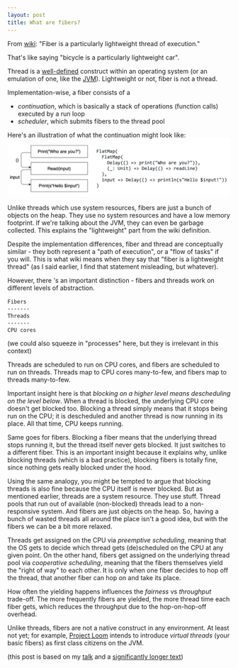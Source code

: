 ```yaml
---
layout: post
title: What are fibers?
---
```


From [wiki](https://en.wikipedia.org/wiki/Fiber_(computer_science)): "Fiber is a particularly lightweight thread of execution."

That's like saying "bicycle is a particularly lightweight car".

Thread is a [well-defined](https://www.cs.uic.edu/~jbell/CourseNotes/OperatingSystems/4_Threads.html) construct within an operating system
(or an emulation of one, like the [JVM](https://sematext.com/glossary/jvm-threads/)). 
Lightweight or not, fiber is not a thread.

Implementation-wise, a fiber consists of a
- *continuation*, which is basically a stack of operations (function calls) executed by a run loop
- *scheduler*, which submits fibers to the thread pool

Here's an illustration of what the continuation might look like:
![continuation](../images/continuation.png)

Unlike threads which use system resources, 
fibers are just a bunch of objects on the heap. They use no system resources and have a low memory footprint.
If we're talking about the JVM, they can even be garbage collected. This explains the 
"lightweight" part from the wiki definition.

Despite the implementation differences, fiber and thread are conceptually similar - 
they both represent a "path of execution", or a "flow of tasks" if you will. This is what wiki means
when they say that "fiber is a lightweight thread" (as I said earlier, I find that statement misleading,
but whatever).

However, there 's an important distinction - fibers and threads work on different levels of abstraction.

```
Fibers
-------
Threads
-------
CPU cores
```

(we could also squeeze in "processes" here, but they is irrelevant in this context)

Threads are scheduled to run on CPU cores, and fibers are scheduled to run on threads.
Threads map to CPU cores many-to-few, and fibers map to threads many-to-few.

Important insight here is that *blocking on a higher level means descheduling on the level below*.
When a thread is blocked, the underlying CPU core doesn't get blocked too. Blocking a thread
simply means that it stops being run on the CPU; it is descheduled and another thread is now running in its place.
All that time, CPU keeps running.

Same goes for fibers. Blocking a fiber means that the underlying thread stops running it,
but the thread itself never gets blocked. It just switches to a different fiber. This is an important
insight because it explains why, unlike blocking threads (which is a bad practice), blocking fibers
is totally fine, since nothing gets really blocked under the hood. 

Using the same analogy, you might be tempted to argue that blocking threads is also fine 
because the CPU itself is never blocked. But as mentioned earlier, threads are a system resource. They 
use stuff. Thread pools that run out of available (non-blocked) threads lead to a non-responsive
system. And fibers are just objects on the heap. So, having a bunch of wasted threads all around
the place isn't a good idea, but with the fibers we can be a bit more relaxed.

Threads get assigned on the CPU via *preemptive scheduling*, meaning that the OS gets to decide
which thread gets (de)scheduled on the CPU at any given point. 
On the other hand, fibers get assigned on the underlying thread pool via *cooperative scheduling*,
meaning that the fibers themselves yield the "right of way" to each other. 
It is only when one fiber decides to hop off the thread, that another fiber
can hop on and take its place.

How often the yielding happens influences the *fairness* vs *throughput* trade-off. 
The more frequently fibers are yielded, the more thread time each fiber gets, which
reduces the throughput due to the hop-on-hop-off overhead.

Unlike threads, fibers are not a native construct in any environment. At least not yet; for example,
[Project Loom](https://wiki.openjdk.org/display/loom/Main) intends to introduce *virtual threads*
(your basic fibers) as first class citizens on the JVM.

(this post is based on my [talk](https://docs.google.com/presentation/d/1Em6QLZ_A-N8UBBj6ZbucYSSmyKhI_OQrWUnz_l0KJtk/edit#slide=id.p)
and a [significantly longer text](https://github.com/slouc/concurrency-in-scala-with-ce/blob/master/README.md))
